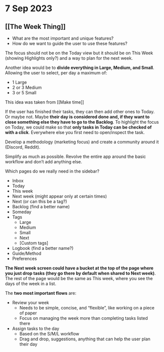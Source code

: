 # 7 Sep 2023

## [[The Week Thing]]
* What are the most important and unique features?
* How do we want to guide the user to use these features?

The focus should not be on the Today view but it should be on This Week (showing Highlights only?) and a way to plan for the next week. 

Another idea would be to **divide everything in Large, Medium, and Small**. Allowing the user to select, per day a maximum of:
- 1 Large 
- 2 or 3 Medium 
- 3 or 5 Small

This idea was taken from [[Make time]] 

If the user has finished their tasks, they can then add other ones to Today. Or maybe not. Maybe **their day is considered done and, if they want to close something else they have to go to the Backlog**.
To highlight the focus on Today, we could make so that **only tasks in Today can be checked of with a click**. Everywhere else you first need to open/inspect the task. 

Develop a methodology (marketing focus) and create a community around it (Discord, Reddit). 

Simplify as much as possible. Revolve the entire app around the basic workflow and don’t add anything else. 

Which pages do we really need in the sidebar?
- Inbox
- Today
- This week
- Next week (might appear only at certain times)
- Next (or can this be a tag?)
- Backlog (find a better name)
- Someday
- Tags
  - Large
  - Medium
  - Small
  - Next 
  - [Custom tags]
- Logbook (find a better name?)
- Guide/Method
- Preferences

**The Next week screen could have a bucket at the top of the page where you just drop tasks (they go there by default when shared to Next week)**. The rest of the page would be the same as This week, where you see the days of the week in a list. 

The **two most important flows** are:
- Review your week
  - Needs to be simple, concise, and “flexible”, like working on a piece of paper
  - Focus on managing the week more than completing tasks listed there
- Assign tasks to the day
  - Based on the S/M/L workflow
  - Drag and drop, suggestions, anything that can help the user plan their day 

